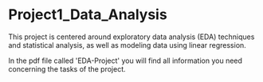 # Project1_Data_Analysis
This project is centered around exploratory data 
analysis (EDA) techniques and statistical analysis, 
as well as modeling data using linear regression.

In the pdf file called 'EDA-Project' you will 
find all information you need concerning the tasks 
of the project.
